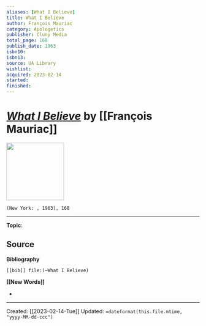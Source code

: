 ```yaml
---
aliases: [What I Believe]
title: What I Believe
author: François Mauriac
category: Apologetics
publisher: Cluny Media
total_page: 168
publish_date: 1963
isbn10: 
isbn13: 
source: UA Library
wishlist:
acquired: 2023-02-14
started: 
finished: 
---
```

# *[What I Believe](https://clunymedia.com/products/what-i-believe?_pos=1&_sid=771d89660&_ss=r)* by [[François Mauriac]]

<img src="https://cdn.shopify.com/s/files/1/0458/2329/5645/products/Product83_458x.jpg?v=1611833094" width=150>

`(New York: , 1963), 168`



--- 
**Topic**: 

**Source**
- 

**Bibliography**

```query
[[bib]] file:(~What I Believe)
```
 

**[[New Words]]**

- 

---
Created: [[2023-02-14-Tue]]
Updated: `=dateformat(this.file.mtime, "yyyy-MM-dd-ccc")`